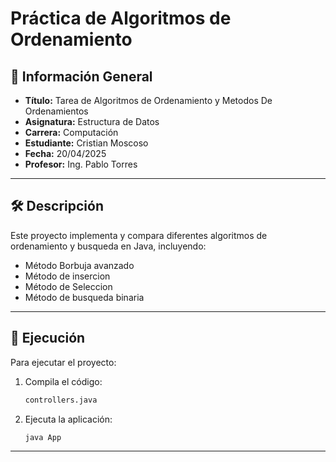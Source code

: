 # Práctica de Algoritmos de Ordenamiento

## 📌 Información General

- **Título:** Tarea de Algoritmos de Ordenamiento y Metodos De Ordenamientos
- **Asignatura:** Estructura de Datos
- **Carrera:** Computación
- **Estudiante:** Cristian Moscoso
- **Fecha:** 20/04/2025
- **Profesor:** Ing. Pablo Torres

---

## 🛠️ Descripción

Este proyecto implementa y compara diferentes algoritmos de ordenamiento y busqueda en Java, incluyendo:
- Método Borbuja avanzado
- Método de insercion
- Método de Seleccion
- Método de busqueda binaria

---

## 🚀 Ejecución

Para ejecutar el proyecto:

1. Compila el código:
    ```bash
    controllers.java
    ```
2. Ejecuta la aplicación:
    ```bash
    java App
    ```
    
---

